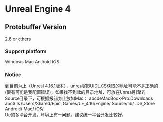 # Unreal Engine 4  
## Protobuffer Version  
2.6 or others  
### Support platform    
Windows Mac Android IOS  
### Notice 
到目前为止（Unreal 4.16.1版本），unreal的BUIDL.CS获取的地址可能不是正确的(很有可能是我配置错误)，如果找不到lib的目录地址，可放在Unreal引擎的Source目录下，可根据报错为止放如Mac：
		abcdeMacBook-Pro:Downloads abc$ ls /Users/Shared/Epic\ Games/UE_4.16/Engine/	Source/lib/
	.DS_Store  Android/   Mac/       iOS/  
		Ue的多平台开发，环境上有一问题。建议统一平台开发比较好。